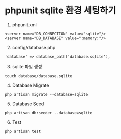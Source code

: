 # phpunit sqlite 환경 세팅하기

1. phpunit.xml
```
<server name="DB_CONNECTION" value="sqlite"/>
<server name="DB_DATABASE" value=":memory:"/>
```

2. config/database.php
```
'database' => database_path('database.sqlite'),
```

3. sqlite 파일 생성
```
touch database/database.sqlite
```

4. Database Migrate
```
php artisan migrate --database=sqlite
```

5. Database Seed
```
php artisan db:seeder --database=sqlite
```

6. Test
```
php artisan test
```